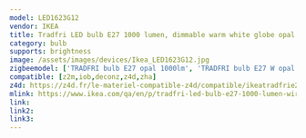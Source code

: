 ```yaml
---
model: LED1623G12
vendor: IKEA
title: Tradfri LED bulb E27 1000 lumen, dimmable warm white globe opal white
category: bulb
supports: brightness
image: /assets/images/devices/Ikea_LED1623G12.jpg
zigbeemodel: ['TRADFRI bulb E27 opal 1000lm', 'TRADFRI bulb E27 W opal 1000lm']
compatible: [z2m,iob,deconz,z4d,zha]
z4d: https://z4d.fr/le-materiel-compatible-z4d/compatible/ikeatradfrie271000lumens
mlink: https://www.ikea.com/qa/en/p/tradfri-led-bulb-e27-1000-lumen-wireless-dimmable-warm-white-globe-opal-white-60338452/
link: 
link2: 
link3: 
---
```

